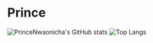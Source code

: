 # Prince
![PrinceNwaonicha's GitHub stats](https://github-readme-stats.vercel.app/api?username=PrinceNwaonicha)
![Top Langs](https://github-readme-stats.vercel.app/api/top-langs/?username=PrinceNwaonicha)
